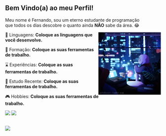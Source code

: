 <h2>Bem Vindo(a) ao meu Perfil!</h2>
<p align="left"> 
  Meu nome é Fernando, sou um eterno estudante de programação<br>
  que todos os dias descobre o quanto ainda <strong>NÃO</strong> sabe da área. 😂
</p>
<img src="https://github.com/Aquilesxd100/Aquilesxd100/blob/87234406ba191d84b30934155da165205391a39d/Ju5DIi5.gif" min-width="50%" max-width="40%" width="40%" align="right">
<p align="left">
  👾 Linguagens: <strong>Coloque as linguagens que você desenvolve.</strong>
</p>

<p align="left">
  📃 Formação: <strong>Coloque as suas ferramentas de trabalho.</strong>
</p>

<p align="left">
  ⌛ Experiências: <strong>Coloque as suas ferramentas de trabalho.</strong>
</p>

<p align="left">
  📖 Estudo Recente: <strong>Coloque as suas ferramentas de trabalho.</strong>
</p>

<p align="left">
  🎮 Hobbies: <strong>Coloque as suas ferramentas de trabalho.</strong>
</p>
<p align="left">
  <a href="mailto:fernandoalanfillmann@gmail.com?subject=Contato%20Github" alt="Gmail">
  <img src="https://img.shields.io/badge/-Gmail-FF0000?style=flat-square&labelColor=FF0000&logo=gmail&logoColor=white&link="mailto:fernandoalanfillmann@gmail.com" /></a>

  <a href="#" alt="Linkedin">
  <img src="https://img.shields.io/badge/-Linkedin-0e76a8?style=flat-square&logo=Linkedin&logoColor=white&link=LINK-DO-SEU-LINKEDIN" /></a>
</p>
<br>
<a href="https://github.com/Aquilesxd100">
  <img src="https://github-readme-stats.vercel.app/api?username=Aquilesxd100&theme=dark" align="left" width="50%" max-width="50%" min-width="50%">
</a>
